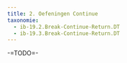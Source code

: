 ```yaml
---
title: 2. Oefeningen Continue
taxonomie:
  - ib-19.2.Break-Continue-Return.DT
  - ib-19.3.Break-Continue-Return.DT
---
```


-=TODO=-